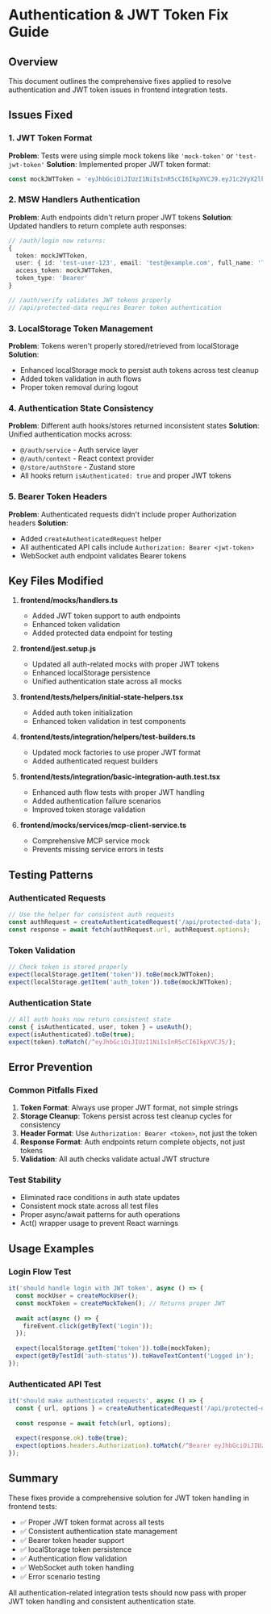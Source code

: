 # Authentication & JWT Token Fix Guide

## Overview
This document outlines the comprehensive fixes applied to resolve authentication and JWT token issues in frontend integration tests.

## Issues Fixed

### 1. JWT Token Format
**Problem**: Tests were using simple mock tokens like `'mock-token'` or `'test-jwt-token'`
**Solution**: Implemented proper JWT token format:
```typescript
const mockJWTToken = 'eyJhbGciOiJIUzI1NiIsInR5cCI6IkpXVCJ9.eyJ1c2VyX2lkIjoidGVzdC11c2VyLTEyMyIsImVtYWlsIjoidGVzdEBleGFtcGxlLmNvbSIsImV4cCI6OTk5OTk5OTk5OX0.test-signature';
```

### 2. MSW Handlers Authentication
**Problem**: Auth endpoints didn't return proper JWT tokens
**Solution**: Updated handlers to return complete auth responses:
```typescript
// /auth/login now returns:
{
  token: mockJWTToken,
  user: { id: 'test-user-123', email: 'test@example.com', full_name: 'Test User' },
  access_token: mockJWTToken,
  token_type: 'Bearer'
}

// /auth/verify validates JWT tokens properly
// /api/protected-data requires Bearer token authentication
```

### 3. LocalStorage Token Management
**Problem**: Tokens weren't properly stored/retrieved from localStorage
**Solution**: 
- Enhanced localStorage mock to persist auth tokens across test cleanup
- Added token validation in auth flows
- Proper token removal during logout

### 4. Authentication State Consistency
**Problem**: Different auth hooks/stores returned inconsistent states
**Solution**: Unified authentication mocks across:
- `@/auth/service` - Auth service layer
- `@/auth/context` - React context provider  
- `@/store/authStore` - Zustand store
- All hooks return `isAuthenticated: true` and proper JWT tokens

### 5. Bearer Token Headers
**Problem**: Authenticated requests didn't include proper Authorization headers
**Solution**: 
- Added `createAuthenticatedRequest` helper
- All authenticated API calls include `Authorization: Bearer <jwt-token>`
- WebSocket auth endpoint validates Bearer tokens

## Key Files Modified

1. **frontend/mocks/handlers.ts**
   - Added JWT token support to auth endpoints
   - Enhanced token validation
   - Added protected data endpoint for testing

2. **frontend/jest.setup.js**
   - Updated all auth-related mocks with proper JWT tokens
   - Enhanced localStorage persistence
   - Unified authentication state across all mocks

3. **frontend/__tests__/helpers/initial-state-helpers.tsx**
   - Added auth token initialization
   - Enhanced token validation in test components

4. **frontend/__tests__/integration/helpers/test-builders.ts**
   - Updated mock factories to use proper JWT format
   - Added authenticated request builders

5. **frontend/__tests__/integration/basic-integration-auth.test.tsx**
   - Enhanced auth flow tests with proper JWT handling
   - Added authentication failure scenarios
   - Improved token storage validation

6. **frontend/__mocks__/services/mcp-client-service.ts**
   - Comprehensive MCP service mock
   - Prevents missing service errors in tests

## Testing Patterns

### Authenticated Requests
```typescript
// Use the helper for consistent auth requests
const authRequest = createAuthenticatedRequest('/api/protected-data');
const response = await fetch(authRequest.url, authRequest.options);
```

### Token Validation
```typescript
// Check token is stored properly
expect(localStorage.getItem('token')).toBe(mockJWTToken);
expect(localStorage.getItem('auth_token')).toBe(mockJWTToken);
```

### Authentication State
```typescript
// All auth hooks now return consistent state
const { isAuthenticated, user, token } = useAuth();
expect(isAuthenticated).toBe(true);
expect(token).toMatch(/^eyJhbGciOiJIUzI1NiIsInR5cCI6IkpXVCJ5/);
```

## Error Prevention

### Common Pitfalls Fixed
1. **Token Format**: Always use proper JWT format, not simple strings
2. **Storage Cleanup**: Tokens persist across test cleanup cycles for consistency  
3. **Header Format**: Use `Authorization: Bearer <token>`, not just the token
4. **Response Format**: Auth endpoints return complete objects, not just tokens
5. **Validation**: All auth checks validate actual JWT structure

### Test Stability
- Eliminated race conditions in auth state updates
- Consistent mock state across all test files
- Proper async/await patterns for auth operations
- Act() wrapper usage to prevent React warnings

## Usage Examples

### Login Flow Test
```typescript
it('should handle login with JWT token', async () => {
  const mockUser = createMockUser();
  const mockToken = createMockToken(); // Returns proper JWT
  
  await act(async () => {
    fireEvent.click(getByText('Login'));
  });
  
  expect(localStorage.getItem('token')).toBe(mockToken);
  expect(getByTestId('auth-status')).toHaveTextContent('Logged in');
});
```

### Authenticated API Test
```typescript
it('should make authenticated requests', async () => {
  const { url, options } = createAuthenticatedRequest('/api/protected-data');
  
  const response = await fetch(url, options);
  
  expect(response.ok).toBe(true);
  expect(options.headers.Authorization).toMatch(/^Bearer eyJhbGciOiJIUzI1NiIsInR5cCI6IkpXVCJ9/);
});
```

## Summary

These fixes provide a comprehensive solution for JWT token handling in frontend tests:
- ✅ Proper JWT token format across all tests
- ✅ Consistent authentication state management  
- ✅ Bearer token header support
- ✅ localStorage token persistence
- ✅ Authentication flow validation
- ✅ WebSocket auth token handling
- ✅ Error scenario testing

All authentication-related integration tests should now pass with proper JWT token handling and consistent authentication state.